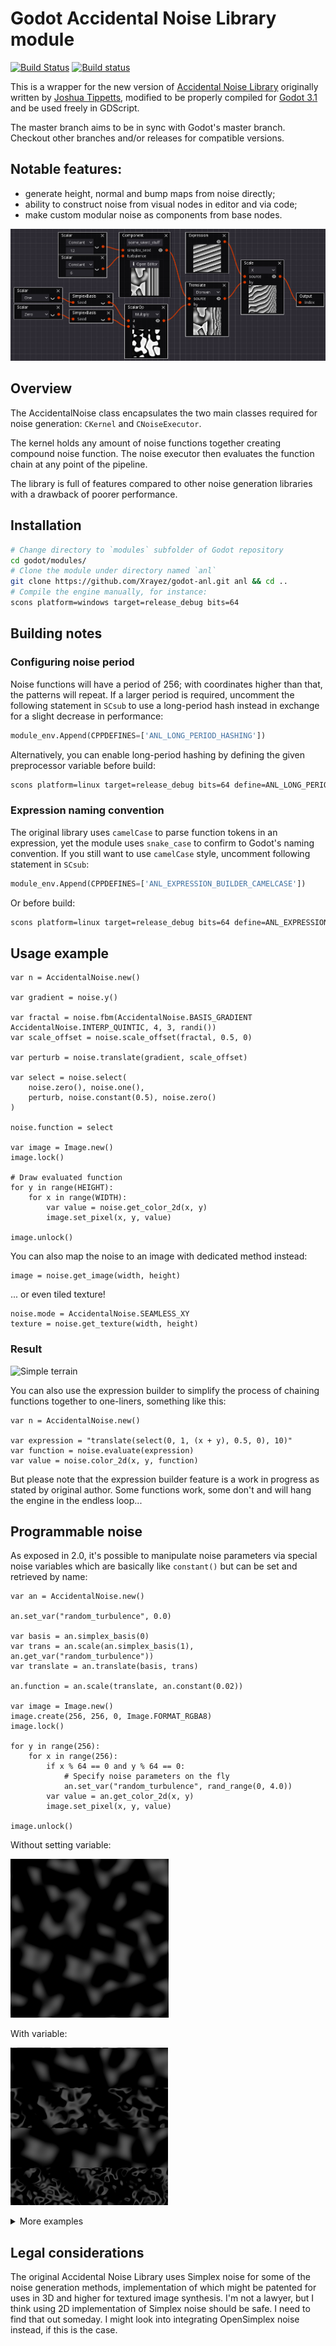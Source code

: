 # Godot Accidental Noise Library module

[![Build Status](https://travis-ci.com/Xrayez/godot-anl.svg?branch=master)](https://travis-ci.com/Xrayez/godot-anl)
[![Build status](https://ci.appveyor.com/api/projects/status/n6b4hvlk7pxu6dk0/branch/master?svg=true)](https://ci.appveyor.com/project/Xrayez/godot-anl/branch/master)

This is a wrapper for the new version of
[Accidental Noise Library](https://github.com/JTippetts/accidental-noise-library)
originally written by
[Joshua Tippetts](https://sourceforge.net/u/tippettsj/profile/), modified
to be properly compiled for [Godot 3.1](https://github.com/godotengine/godot)
and be used freely in GDScript.

The master branch aims to be in sync with Godot's master branch. Checkout other
branches and/or releases for compatible versions.

## Notable features:

* generate height, normal and bump maps from noise directly;
* ability to construct noise from visual nodes in editor and via code;
* make custom modular noise as components from base nodes.

![Visual Accidental Noise Workbench](examples/images/visual_noise.png)

## Overview

The AccidentalNoise class encapsulates the two main classes required for noise
generation: `CKernel` and `CNoiseExecutor`.

The kernel holds any amount of noise functions together creating compound noise
function. The noise executor then evaluates the function chain at any point of
the pipeline.

The library is full of features compared to other noise generation libraries with
a drawback of poorer performance.

## Installation

```bash
# Change directory to `modules` subfolder of Godot repository
cd godot/modules/
# Clone the module under directory named `anl`
git clone https://github.com/Xrayez/godot-anl.git anl && cd ..
# Compile the engine manually, for instance:
scons platform=windows target=release_debug bits=64
```

## Building notes

### Configuring noise period

Noise functions will have a period of 256; with coordinates higher than that,
the patterns will repeat. If a larger period is required, uncomment the
following statement in `SCsub` to use a long-period hash instead in exchange for a slight
decrease in performance:

```python
module_env.Append(CPPDEFINES=['ANL_LONG_PERIOD_HASHING'])
```

Alternatively, you can enable long-period hashing by defining the given preprocessor
variable before build:

```bash
scons platform=linux target=release_debug bits=64 define=ANL_LONG_PERIOD_HASHING
```

### Expression naming convention

The original library uses `camelCase` to parse function tokens in an expression,
yet the module uses `snake_case` to confirm to Godot's naming convention. If you
still want to use `camelCase` style, uncomment following statement in `SCsub`:

```python
module_env.Append(CPPDEFINES=['ANL_EXPRESSION_BUILDER_CAMELCASE'])
```

Or before build:

```bash
scons platform=linux target=release_debug bits=64 define=ANL_EXPRESSION_BUILDER_CAMELCASE
```

## Usage example

```gdscript
var n = AccidentalNoise.new()

var gradient = noise.y()

var fractal = noise.fbm(AccidentalNoise.BASIS_GRADIENT AccidentalNoise.INTERP_QUINTIC, 4, 3, randi())
var scale_offset = noise.scale_offset(fractal, 0.5, 0)

var perturb = noise.translate(gradient, scale_offset)

var select = noise.select(
	noise.zero(), noise.one(),
	perturb, noise.constant(0.5), noise.zero()
)

noise.function = select

var image = Image.new()
image.lock()

# Draw evaluated function
for y in range(HEIGHT):
	for x in range(WIDTH):
		var value = noise.get_color_2d(x, y)
		image.set_pixel(x, y, value)

image.unlock()
```
You can also map the noise to an image with dedicated method instead:
```gdscript
image = noise.get_image(width, height)
```
... or even tiled texture!
```gdscript
noise.mode = AccidentalNoise.SEAMLESS_XY
texture = noise.get_texture(width, height)
```

### Result
![Simple terrain](examples/images/terrain_binary.png)

You can also use the expression builder to simplify the process of chaining
functions together to one-liners, something like this:

```gdscript
var n = AccidentalNoise.new()

var expression = "translate(select(0, 1, (x + y), 0.5, 0), 10)"
var function = noise.evaluate(expression)
var value = noise.color_2d(x, y, function)
```

But please note that the expression builder feature is a work in progress as
stated by original author. Some functions work, some don't and will hang the
engine in the endless loop...

## Programmable noise

As exposed in 2.0, it's possible to manipulate noise parameters via special noise
variables which are basically like `constant()` but can be set and retrieved by name:

```gdscript
var an = AccidentalNoise.new()

an.set_var("random_turbulence", 0.0)

var basis = an.simplex_basis(0)
var trans = an.scale(an.simplex_basis(1), an.get_var("random_turbulence"))
var translate = an.translate(basis, trans)

an.function = an.scale(translate, an.constant(0.02))

var image = Image.new()
image.create(256, 256, 0, Image.FORMAT_RGBA8)
image.lock()

for y in range(256):
	for x in range(256):
		if x % 64 == 0 and y % 64 == 0:
			# Specify noise parameters on the fly
			an.set_var("random_turbulence", rand_range(0, 4.0))
		var value = an.get_color_2d(x, y)
		image.set_pixel(x, y, value)

image.unlock()
```

Without setting variable:

![Before](examples/images/programmable_noise_before.png)

With variable:

![After](examples/images/programmable_noise_after.png)

<details><summary>More examples</summary>
<p>

![Water or Smoke?](examples/images/water_smoke.png)
![Stones with moss?](examples/images/stone_moss.png)
![Lapis lazuli?](examples/images/stone_lapis.png)

</p>
</details>

## Legal considerations

The original Accidental Noise Library uses Simplex noise for some of the noise
generation methods, implementation of which might be patented for uses in 3D and
higher for textured image synthesis. I'm not a lawyer, but I think using 2D
implementation of Simplex noise should be safe. I need to find that out someday.
I might look into integrating OpenSimplex noise instead, if this is the case.
